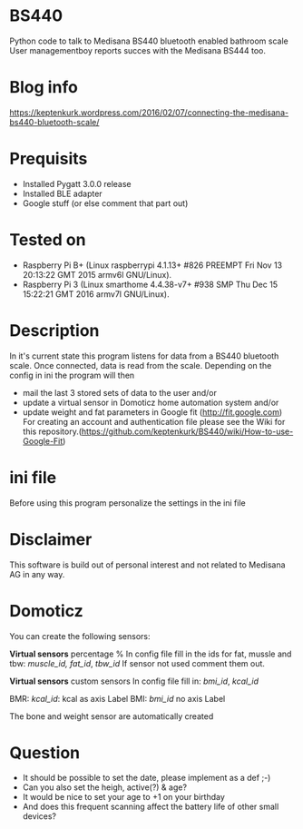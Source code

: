 # BS440
Python code to talk to Medisana BS440 bluetooth enabled bathroom scale
User managementboy reports succes with the Medisana BS444 too.

# Blog info
https://keptenkurk.wordpress.com/2016/02/07/connecting-the-medisana-bs440-bluetooth-scale/

# Prequisits
* Installed Pygatt 3.0.0 release
* Installed BLE adapter
* Google stuff (or else comment that part out)

# Tested on
* Raspberry Pi B+ (Linux raspberrypi 4.1.13+ #826 
  PREEMPT Fri Nov 13 20:13:22 GMT 2015 armv6l GNU/Linux).
* Raspberry Pi 3  (Linux smarthome 4.4.38-v7+ #938 
  SMP Thu Dec 15 15:22:21 GMT 2016 armv7l GNU/Linux).

# Description
In it's current state this program listens for data from a BS440 
bluetooth scale. Once connected, data is read from the scale. Depending
on the config in ini the program will then
* mail the last 3 stored sets of data to the user and/or
* update a virtual sensor in Domoticz home automation system and/or
* update weight and fat parameters in Google fit (http://fit.google.com)
  For creating an account and authentication file please see the Wiki for this
  repository.(https://github.com/keptenkurk/BS440/wiki/How-to-use-Google-Fit)

# ini file
Before using this program personalize the settings in the ini file

# Disclaimer
This software is build out of personal interest and not related to 
Medisana AG in any way.

# Domoticz 
You can create the following sensors:

__Virtual sensors__ percentage %
In config file fill in the ids for fat, mussle and tbw: _muscle_id,_ _fat_id_, _tbw_id_
If sensor not used comment them out.

__Virtual sensors__ custom sensors
In config file fill in: _bmi_id_, _kcal_id_

BMR: _kcal_id_: kcal as axis Label
BMI: _bmi_id_ no axis Label

The bone and weight sensor are automatically created

# Question

 * It should be possible to set the date, please implement as a def ;-)
 * Can you also set the heigh, active(?) & age?
 * It would be nice to set your age to +1 on your birthday
 * And does this frequent scanning affect the battery life of other small devices?
